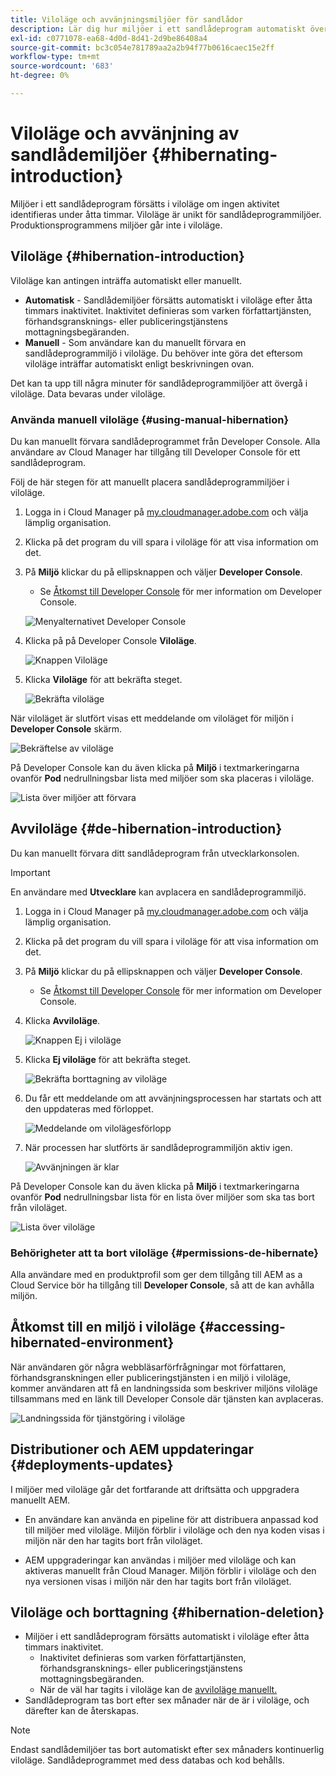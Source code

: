 ```yaml
---
title: Viloläge och avvänjningsmiljöer för sandlådor
description: Lär dig hur miljöer i ett sandlådeprogram automatiskt övergår i viloläge och hur du kan avviloläge.
exl-id: c0771078-ea68-4d0d-8d41-2d9be86408a4
source-git-commit: bc3c054e781789aa2a2b94f77b0616caec15e2ff
workflow-type: tm+mt
source-wordcount: '683'
ht-degree: 0%

---
```



# Viloläge och avvänjning av sandlådemiljöer {#hibernating-introduction}

Miljöer i ett sandlådeprogram försätts i viloläge om ingen aktivitet identifieras under åtta timmar. Viloläge är unikt för sandlådeprogrammiljöer. Produktionsprogrammens miljöer går inte i viloläge.

## Viloläge {#hibernation-introduction}

Viloläge kan antingen inträffa automatiskt eller manuellt.

* **Automatisk** - Sandlådemiljöer försätts automatiskt i viloläge efter åtta timmars inaktivitet. Inaktivitet definieras som varken författartjänsten, förhandsgransknings- eller publiceringstjänstens mottagningsbegäranden.
* **Manuell** - Som användare kan du manuellt förvara en sandlådeprogrammiljö i viloläge. Du behöver inte göra det eftersom viloläge inträffar automatiskt enligt beskrivningen ovan.

Det kan ta upp till några minuter för sandlådeprogrammiljöer att övergå i viloläge. Data bevaras under viloläge.

### Använda manuell viloläge {#using-manual-hibernation}

Du kan manuellt förvara sandlådeprogrammet från Developer Console. Alla användare av Cloud Manager har tillgång till Developer Console för ett sandlådeprogram.

Följ de här stegen för att manuellt placera sandlådeprogrammiljöer i viloläge.

1. Logga in i Cloud Manager på [my.cloudmanager.adobe.com](https://my.cloudmanager.adobe.com/) och välja lämplig organisation.

1. Klicka på det program du vill spara i viloläge för att visa information om det.

1. På **Miljö** klickar du på ellipsknappen och väljer **Developer Console**.

   * Se [Åtkomst till Developer Console](/help/implementing/cloud-manager/manage-environments.md#accessing-developer-console) för mer information om Developer Console.

   ![Menyalternativet Developer Console](assets/developer-console-menu-option.png)

1. Klicka på på Developer Console **Viloläge**.

   ![Knappen Viloläge](assets/hibernate-1.png)

1. Klicka **Viloläge** för att bekräfta steget.

   ![Bekräfta viloläge](assets/hibernate-2.png)

När viloläget är slutfört visas ett meddelande om viloläget för miljön i **Developer Console** skärm.

![Bekräftelse av viloläge](assets/hibernate-4.png)

På Developer Console kan du även klicka på **Miljö** i textmarkeringarna ovanför **Pod** nedrullningsbar lista med miljöer som ska placeras i viloläge.

![Lista över miljöer att förvara](assets/hibernate-1b.png)

## Avviloläge {#de-hibernation-introduction}

Du kan manuellt förvara ditt sandlådeprogram från utvecklarkonsolen.

>[!IMPORTANT]
>
>En användare med **Utvecklare** kan avplacera en sandlådeprogrammiljö.

1. Logga in i Cloud Manager på [my.cloudmanager.adobe.com](https://my.cloudmanager.adobe.com/) och välja lämplig organisation.

1. Klicka på det program du vill spara i viloläge för att visa information om det.

1. På **Miljö** klickar du på ellipsknappen och väljer **Developer Console**.

   * Se [Åtkomst till Developer Console](/help/implementing/cloud-manager/manage-environments.md#accessing-developer-console) för mer information om Developer Console.

1. Klicka **Avviloläge**.

   ![Knappen Ej i viloläge](assets/de-hibernation-img1.png)

1. Klicka **Ej viloläge** för att bekräfta steget.

   ![Bekräfta borttagning av viloläge](assets/de-hibernation-img2.png)

1. Du får ett meddelande om att avvänjningsprocessen har startats och att den uppdateras med förloppet.

   ![Meddelande om vilolägesförlopp](assets/de-hibernation-img3.png)

1. När processen har slutförts är sandlådeprogrammiljön aktiv igen.

   ![Avvänjningen är klar](assets/de-hibernation-img4.png)


På Developer Console kan du även klicka på **Miljö** i textmarkeringarna ovanför **Pod** nedrullningsbar lista för en lista över miljöer som ska tas bort från viloläget.

![Lista över viloläge](assets/de-hibernate-1b.png)

### Behörigheter att ta bort viloläge {#permissions-de-hibernate}

Alla användare med en produktprofil som ger dem tillgång till AEM as a Cloud Service bör ha tillgång till **Developer Console**, så att de kan avhålla miljön.

## Åtkomst till en miljö i viloläge {#accessing-hibernated-environment}

När användaren gör några webbläsarförfrågningar mot författaren, förhandsgranskningen eller publiceringstjänsten i en miljö i viloläge, kommer användaren att få en landningssida som beskriver miljöns viloläge tillsammans med en länk till Developer Console där tjänsten kan avplaceras.

![Landningssida för tjänstgöring i viloläge](assets/de-hibernation-img5.png)

## Distributioner och AEM uppdateringar {#deployments-updates}

I miljöer med viloläge går det fortfarande att driftsätta och uppgradera manuellt AEM.

* En användare kan använda en pipeline för att distribuera anpassad kod till miljöer med viloläge. Miljön förblir i viloläge och den nya koden visas i miljön när den har tagits bort från viloläget.

* AEM uppgraderingar kan användas i miljöer med viloläge och kan aktiveras manuellt från Cloud Manager. Miljön förblir i viloläge och den nya versionen visas i miljön när den har tagits bort från viloläget.

## Viloläge och borttagning {#hibernation-deletion}

* Miljöer i ett sandlådeprogram försätts automatiskt i viloläge efter åtta timmars inaktivitet.
   * Inaktivitet definieras som varken författartjänsten, förhandsgransknings- eller publiceringstjänstens mottagningsbegäranden.
   * När de väl har tagits i viloläge kan de [avviloläge manuellt.](#de-hibernation-introduction)
* Sandlådeprogram tas bort efter sex månader när de är i viloläge, och därefter kan de återskapas.

>[!NOTE]
>
>Endast sandlådemiljöer tas bort automatiskt efter sex månaders kontinuerlig viloläge. Sandlådeprogrammet med dess databas och kod behålls.
